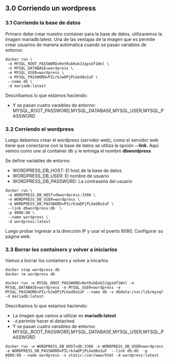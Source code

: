## 3.0 Corriendo un wordpress


### 3.1 Corriendo la base de datos

Primero debe crear nuestro container para la base de datos, utilizaremos la imagen mariadb:latest. Una de las ventajas de la imagen que es permite crear usuarios de manera autómatica cuando se pasan variables de entorno:

```
docker run \
 -e MYSQL_ROOT_PASSWORD=RetRsb6ok3JqpsUf1Wnl \
 -e MYSQL_DATABASE=wordpress \
 -e MYSQL_USER=wordpress \
 -e MYSQL_PASSWORD=PILrbJwDPjPLGed8o1uF \
 --name db \
 -d mariadb:latest
```

Describamos lo que estamos haciendo:
 - Y se pasan cuatro varaibles de entorno: MYSQL_ROOT_PASSWORD,MYSQL_DATABASE,MYSQL_USER,MYSQL_PASSWORD
 

### 3.2 Corriendo el wordpress
 
Luego debemos crear el wordpress (servidor web), como el servidor web tiene que conectarse con la base de datos se utiliza la opción **--link**. Aquí vemos como une al container db y le entrega el nombre **dbwordpress**

Se define variables de entorno:
- WORDPRESS_DB_HOST: El host de la base de datos
- WORDPRESS_DB_USER: El nombre de usuario
- WORDPRESS_DB_PASSWORD: La contraseña del usuario

```
docker run \
 -e WORDPRESS_DB_HOST=dbwordpress:3306 \
 -e WORDPRESS_DB_USER=wordpress \
 -e WORDPRESS_DB_PASSWORD=PILrbJwDPjPLGed8o1uF \
 --link dbwordpress:db  \
 -p 8080:80 \ 
 --name wordpress \
 -d wordpress:latest
```

Luego probar ingresar a la dirección IP y usar el puerto 8080.  Configurar su página web.

### 3.3 Borrar los containers y volver a iniciarlos

Vamos a borrar los containers y volver a inicarlos.

```
docker stop wordpress db
docker rm wordpress db
```



```
docker run -e MYSQL_ROOT_PASSWORD=RetRsb6ok3JqpsUf1Wnl -e MYSQL_DATABASE=wordpress -e MYSQL_USER=wordpress -e MYSQL_PASSWORD=PILrbJwDPjPLGed8o1uF --name db -v dbdata:/var/lib/mysql -d mariadb:latest
```

Describamos lo que estamos haciendo:
 - La imagen que vamos a utilizar es **mariadb:latest**
 - `-d` perimite hacer el detached
 - Y se pasan cuatro varaibles de entorno: MYSQL_ROOT_PASSWORD,MYSQL_DATABASE,MYSQL_USER,MYSQL_PASSWORD



```
docker run -e WORDPRESS_DB_HOST=db:3306 -e WORDPRESS_DB_USER=wordpress -e WORDPRESS_DB_PASSWORD=PILrbJwDPjPLGed8o1uF  --link db:db  -p 8080:80 --name wordpress -v static:/var/www/html -d wordpress:latest
``
